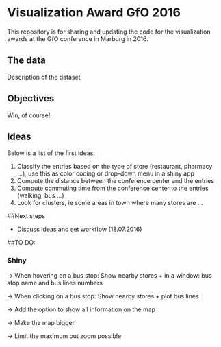 # Visualization Award GfO 2016

This repository is for sharing and updating the code for the visualization awards at the GfO conference in Marburg in 2016.

## The data

Description of the dataset

## Objectives

Win, of course!

## Ideas

Below is a list of the first ideas:

1. Classify the entries based on the type of store (restaurant, pharmacy ...), use this as color coding or drop-down menu in a shiny app
2. Compute the distance between the conference center and the entries 
3. Compute commuting time from the conference center to the entries (walking, bus ...)
4. Look for clusters, ie some areas in town where many stores are ...

##Next steps

* Discuss ideas and set workflow (18.07.2016)

##TO DO:

### Shiny

-> When hovering on a bus stop: Show nearby stores + in a window: bus stop name and bus lines numbers

-> When clicking on a bus stop: Show nearby stores + plot bus lines

-> Add the option to show all information on the map

-> Make the map bigger

-> Limit the maximum out zoom possible


